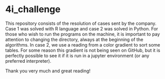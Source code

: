 # 4i_challenge

This repository consists of the resolution of cases sent by the company. Case 1 was solved with R language and case 2 was solved in Python. For those who wish to run the programs on the machine, it is important to pay attention to changing the directory, always at the beginning of the algorithms. In case 2, we use a reading from a color gradient to sort some tables. For some reason this gradient is not being seen on GitHub, but it is perfectly possible to see it if it is run in a jupyter environment (or any preferred interpreter).

Thank you very much and great reading!
